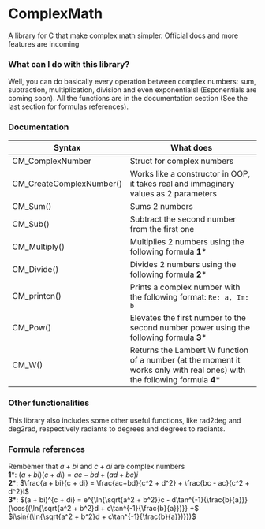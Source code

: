 # ComplexMath
A library for C that make complex math simpler. Official docs and more features are incoming 
### What can I do with this library?
Well, you can do basically every operation between complex numbers: sum, subtraction, multiplication, division and even exponentials! (Esponentials are coming soon). All the functions are in the documentation section (See the last section for formulas references).

### Documentation

|Syntax| What does|
|---------|-------|
|CM_ComplexNumber|Struct for complex numbers|
|CM_CreateComplexNumber()|Works like a constructor in OOP, it takes real and immaginary values as 2 parameters|
|CM_Sum()|Sums 2 numbers|
|CM_Sub()|Subtract the second number from the first one|
|CM_Multiply()|Multiplies 2 numbers using the following formula **1***|
|CM_Divide()|Divides 2 numbers using the following formula **2***|
|CM_printcn()|Prints a complex number with the following format: `Re: a, Im: b`|
|CM_Pow()|Elevates the first number to the second number power using the following formula **3***|
|CM_W()|Returns the Lambert W function of a number (at the moment it works only with real ones) with the following formula **4***|

### Other functionalities
This library also includes some other useful functions, like rad2deg and deg2rad, respectively radiants to degrees and degrees to radiants.

### Formula references
Rembemer that $a + bi$ and $c + di$ are complex numbers  
**1***: $(a + bi)(c + di) = ac - bd + (ad + bc)i$  
**2***: $\frac{a + bi}{c + di} = \frac{ac+bd}{c^2 + d^2} + \frac{bc - ac}{c^2 + d^2}i$  
**3***: $(a + bi)^{c + di} = e^{\ln{\sqrt{a^2 + b^2}}c - d\tan^{-1}{\frac{b}{a}}}(\cos{(\ln{\sqrt{a^2 + b^2}d + c\tan^{-1}{\frac{b}{a}})}} +$
$i\sin{(\ln{\sqrt{a^2 + b^2}d + c\tan^{-1}{\frac{b}{a}})}})$
